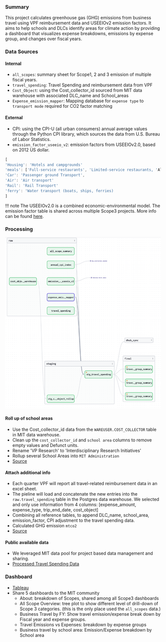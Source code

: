 
### Summary

This project calculates greenhouse gas (GHG) emissions from business travel using VPF reimbursement data and USEEIOv2 emission factors. It aims to help schools and DLCs identify areas for climate action by providing a dashboard that visualizes expense breakdowns, emissions by expense group, and changes over fiscal years.

### Data Sources

#### Internal

* `all_scopes`: summary sheet for Scope1, 2 and 3 emission of multiple fiscal years.
* `travel_spending`: Travel Spending and reimbursement data from VPF
* `Cost_Object`: using the Cost_collector_id sourced from MIT data warehouse with associated DLC\_name and School\_areas
* `Expense_emission_mapper`: Mapping database for `expense type` to `transport mode` required for CO2 factor matching

#### External

* CPI: using the CPI-U (all urban consumers) annual average values through the Python CPI library, which sources the data from U.S. Bureau of Labor Statistics. 
* `emission_factor_useeio_v2`: emission factors from USEEIOv2.0, based on 2012 US dollar. 

```javascript
[
'Housing': 'Hotels and campgrounds'
'meals': ['Full-service restaurants', 'Limited-service restaurants, 'All other food and drinking places'],
'Car': 'Passenger ground Transport',
'Air': 'Air transport'
'Rail': 'Rail Transport'
'ferry': 'Water transport (boats, ships, ferries)
]
```

!!! note
	The USEEIOv2.0 is a combined economic-environmental model. The emission factor table is shared across multiple Scope3 projects. More info can be found [here](https://www.epa.gov/land-research/us-environmentally-extended-input-output-useeio-technical-content). 

### Processing

![business_travel](../assets/images/business_travel_flow.png#shadow)

#### Roll up of school areas

* Use the Cost\_collector\_id data from the `WAREUSER.COST_COLLECTOR` table in MIT data warehouse.
* Clean up the `cost_collector_id` and `school area` columns to remove empty values and Defunct units.
* Rename 'VP Research' to 'Interdisciplinary Research Initiatives'
* Rollup several School Areas into `MIT Administration`
* [Source](https://mit-sustainability.github.io/basin/#!/model/model.mitos.stg_cost_object_rollup#code)


#### Attach additional info

* Each quarter VPF will report all travel-related reimbursement data in an excel sheet.
* The pieline will load and concatenate the new entries into the `raw.travel_spending` table in the Postgres data warehouse. We selected and only use information from 4 columns: [expense\_amount, expense\_type, trip\_end\_date, cost\_object]
* Combining all reference tables, to append DLC\_name, school\_area, emission\_factor, CPI adjustment to the travel spending data.
* Calculated GHG emission `mtco2`
* [Source](https://mit-sustainability.github.io/basin/#!/model/model.mitos.stg_travel_spending#code)

#### Public available data

* We leveraged MIT data pool for project based data management and sharing.
* [Processed Travel Spending Data](https://data.mit.edu/datahub/download/file/5BEBE86F9BDEDE3AC0507356CAD717D966DCC4CEB4F91B716CFF8D527EDC65B2)

### Dashboard

* [Tableau](https://tableau.mit.edu/views/Scope3BusinessTravelpublic-Postgres/About)
* Share 5 dashboards to the MIT community
	- About: breakdown of Scopes, shared among all Scope3 dashboards
	- All Scope Overview: tree plot to show different level of drill-down of Scope 3 categories. (this is the only place used the `all_scopes` data.)
	- Business Travel by FY: Show travel emission/expense break down by Fiscal year and expense groups.
	- Travel Emissions vs Expenses: breakdown by expense groups
	- Business travel by school area: Emission/Expense breakdown by School area
